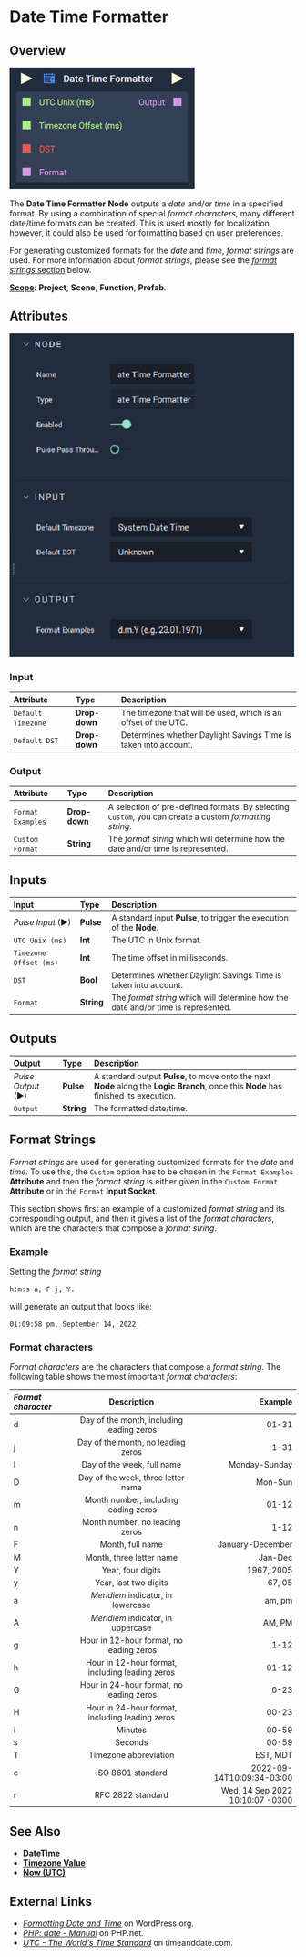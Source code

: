 # Date Time Formatter

## Overview

![The Date Time Formatter Node.](../../.gitbook/assets/datetimeformatterupdatedimage.png)

The **Date Time Formatter** **Node** outputs a _date_ and/or _time_ in a specified format. By using a combination of special _format characters_, many different date/time formats can be created. This is used mostly for localization, however, it could also be used for formatting based on user preferences.

For generating customized formats for the _date_ and _time_, _format strings_ are used. For more information about _format strings_, please see the [_format strings_ section](#format-strings) below.



[**Scope**](../overview.md#scopes): **Project**, **Scene**, **Function**, **Prefab**.

## Attributes

![The Date Time Formatter Node Attributes.](../../.gitbook/assets/node-date-time-formatter-attr.png)

### Input

| Attribute | Type | Description |
| :--- | :--- | :--- |
| `Default Timezone` | **Drop-down** | The timezone that will be used, which is an offset of the UTC. |
| `Default DST` | **Drop-down** | Determines whether Daylight Savings Time is taken into account. |

### Output

| Attribute | Type | Description |
| :--- | :--- | :--- |
| `Format Examples` | **Drop-down** | A selection of pre-defined formats. By selecting `Custom`, you can create a custom _formatting string_. |
| `Custom Format` | **String** | The _format string_ which will determine how the date and/or time is represented. |

## Inputs

| Input | Type | Description |
| :--- | :--- | :--- |
| _Pulse Input_ \(►\) | **Pulse** | A standard input **Pulse**, to trigger the execution of the **Node**. |
| `UTC Unix (ms)` | **Int** | The UTC in Unix format. |
| `Timezone Offset (ms)` | **Int** | The time offset in milliseconds. |
| `DST` | **Bool** | Determines whether Daylight Savings Time is taken into account. |
| `Format` | **String** | The _format string_ which will determine how the date and/or time is represented. |

## Outputs

| Output | Type | Description |
| :--- | :--- | :--- |
| _Pulse Output_ \(►\) | **Pulse** | A standard output **Pulse**, to move onto the next **Node** along the **Logic Branch**, once this **Node** has finished its execution. |
| `Output` | **String** | The formatted date/time. |

## Format Strings

_Format strings_ are used for generating customized formats for the _date_ and _time_. To use this, the `Custom` option has to be chosen in the `Format Examples` **Attribute** and then the _format string_ is either given in the `Custom Format` **Attribute** or in the `Format` **Input Socket**.

This section shows first an example of a customized _format string_ and its corresponding output, and then it gives a list of the _format characters_, which are the characters that compose a _format string_.

### Example

Setting the _format string_

    h:m:s a, F j, Y.

will generate an output that looks like:

    01:09:58 pm, September 14, 2022.


### Format characters

_Format characters_ are the characters that compose a _format string_. The following table shows the most important _format characters_:

| _Format character_    | Description | Example     |
| :---        |    :----:   |          ---: |
| d     | Day of the month, including leading zeros     | 01-31   |
| j   | Day of the month, no leading zeros        | 1-31     |
| l   | Day of the week, full name          | Monday-Sunday     |
| D   | Day of the week, three letter name         | Mon-Sun      |
| m   | Month number, including leading zeros         | 01-12      |
| n  | Month number, no leading zeros         | 1-12     |
| F  | Month, full name         |  January-December    |
| M   | Month, three letter name          | Jan-Dec     |
| Y   | Year, four digits         | 1967, 2005     |
| y   | Year, last two digits         | 67, 05     |
| a   | _Meridiem_ indicator, in lowercase         |  am, pm    | 
| A   |  _Meridiem_ indicator, in uppercase        |  AM, PM    |
| g  | Hour in 12-hour format, no leading zeros   | 1-12 |
| h   | Hour in 12-hour format, including leading zeros   | 01-12  |
| G  | Hour in 24-hour format, no leading zeros  | 0-23 |
| H  | Hour in 24-hour format, including leading zeros  | 00-23  |
| i | Minutes  | 00-59  |
| s  | Seconds  | 00-59 |
| T  | Timezone abbreviation  | EST, MDT  |
| c  | ISO 8601 standard  | 2022-09-14T10:09:34-03:00  |
| r  | RFC 2822 standard  | Wed, 14 Sep 2022 10:10:07 -0300 |


## See Also

* [**DateTime**](./)
* [**Timezone Value**](timezone-value.md)
* [**Now \(UTC\)**](https://docs.incari.com/incari-studio/toolbox/datetime/now-utc)

## External Links

* [_Formatting Date and Time_](https://wordpress.org/support/article/formatting-date-and-time/) on WordPress.org.
* [_PHP: date - Manual_](https://www.php.net/manual/en/function.date.php) on PHP.net.
* [_UTC - The World's Time Standard_](https://www.timeanddate.com/time/aboututc.html) on timeanddate.com.